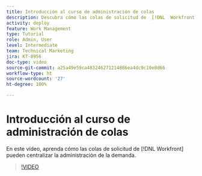```yaml
---
title: Introducción al curso de administración de colas
description: Descubra cómo las colas de solicitud de  [!DNL  Workfront]  pueden centralizar la administración de la demanda.
activity: deploy
feature: Work Management
type: Tutorial
role: Admin, User
level: Intermediate
team: Technical Marketing
jira: KT-8956
doc-type: video
source-git-commit: a25a49e59ca483246271214886ea4dc9c10e8d66
workflow-type: ht
source-wordcount: '27'
ht-degree: 100%

---
```


# Introducción al curso de administración de colas

En este vídeo, aprenda cómo las colas de solicitud de [!DNL  Workfront] pueden centralizar la administración de la demanda.

>[!VIDEO](https://video.tv.adobe.com/v/335219/?quality=12&learn=on)
